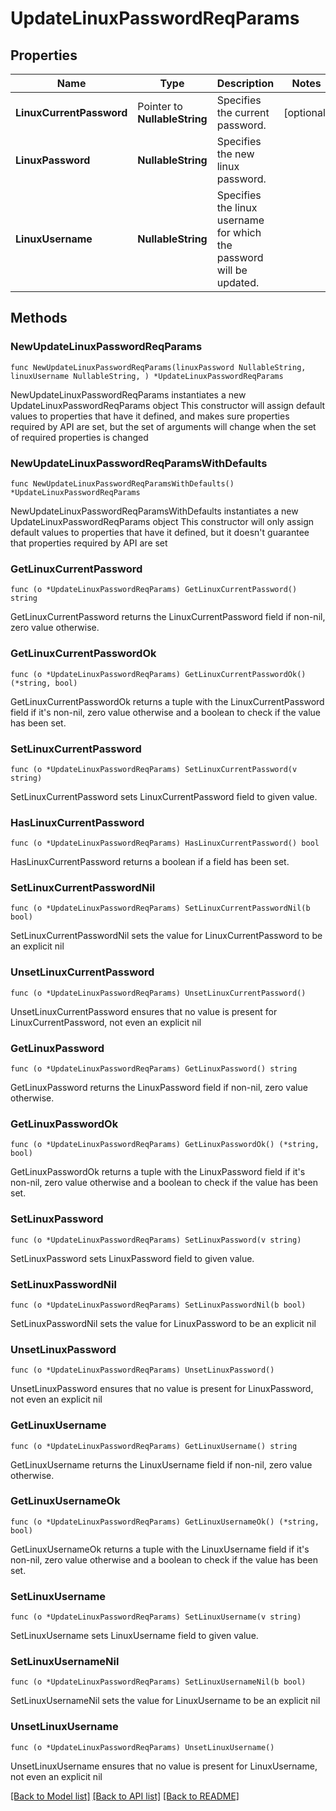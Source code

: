 # UpdateLinuxPasswordReqParams

## Properties

Name | Type | Description | Notes
------------ | ------------- | ------------- | -------------
**LinuxCurrentPassword** | Pointer to **NullableString** | Specifies the current password. | [optional] 
**LinuxPassword** | **NullableString** | Specifies the new linux password. | 
**LinuxUsername** | **NullableString** | Specifies the linux username for which the password will be updated. | 

## Methods

### NewUpdateLinuxPasswordReqParams

`func NewUpdateLinuxPasswordReqParams(linuxPassword NullableString, linuxUsername NullableString, ) *UpdateLinuxPasswordReqParams`

NewUpdateLinuxPasswordReqParams instantiates a new UpdateLinuxPasswordReqParams object
This constructor will assign default values to properties that have it defined,
and makes sure properties required by API are set, but the set of arguments
will change when the set of required properties is changed

### NewUpdateLinuxPasswordReqParamsWithDefaults

`func NewUpdateLinuxPasswordReqParamsWithDefaults() *UpdateLinuxPasswordReqParams`

NewUpdateLinuxPasswordReqParamsWithDefaults instantiates a new UpdateLinuxPasswordReqParams object
This constructor will only assign default values to properties that have it defined,
but it doesn't guarantee that properties required by API are set

### GetLinuxCurrentPassword

`func (o *UpdateLinuxPasswordReqParams) GetLinuxCurrentPassword() string`

GetLinuxCurrentPassword returns the LinuxCurrentPassword field if non-nil, zero value otherwise.

### GetLinuxCurrentPasswordOk

`func (o *UpdateLinuxPasswordReqParams) GetLinuxCurrentPasswordOk() (*string, bool)`

GetLinuxCurrentPasswordOk returns a tuple with the LinuxCurrentPassword field if it's non-nil, zero value otherwise
and a boolean to check if the value has been set.

### SetLinuxCurrentPassword

`func (o *UpdateLinuxPasswordReqParams) SetLinuxCurrentPassword(v string)`

SetLinuxCurrentPassword sets LinuxCurrentPassword field to given value.

### HasLinuxCurrentPassword

`func (o *UpdateLinuxPasswordReqParams) HasLinuxCurrentPassword() bool`

HasLinuxCurrentPassword returns a boolean if a field has been set.

### SetLinuxCurrentPasswordNil

`func (o *UpdateLinuxPasswordReqParams) SetLinuxCurrentPasswordNil(b bool)`

 SetLinuxCurrentPasswordNil sets the value for LinuxCurrentPassword to be an explicit nil

### UnsetLinuxCurrentPassword
`func (o *UpdateLinuxPasswordReqParams) UnsetLinuxCurrentPassword()`

UnsetLinuxCurrentPassword ensures that no value is present for LinuxCurrentPassword, not even an explicit nil
### GetLinuxPassword

`func (o *UpdateLinuxPasswordReqParams) GetLinuxPassword() string`

GetLinuxPassword returns the LinuxPassword field if non-nil, zero value otherwise.

### GetLinuxPasswordOk

`func (o *UpdateLinuxPasswordReqParams) GetLinuxPasswordOk() (*string, bool)`

GetLinuxPasswordOk returns a tuple with the LinuxPassword field if it's non-nil, zero value otherwise
and a boolean to check if the value has been set.

### SetLinuxPassword

`func (o *UpdateLinuxPasswordReqParams) SetLinuxPassword(v string)`

SetLinuxPassword sets LinuxPassword field to given value.


### SetLinuxPasswordNil

`func (o *UpdateLinuxPasswordReqParams) SetLinuxPasswordNil(b bool)`

 SetLinuxPasswordNil sets the value for LinuxPassword to be an explicit nil

### UnsetLinuxPassword
`func (o *UpdateLinuxPasswordReqParams) UnsetLinuxPassword()`

UnsetLinuxPassword ensures that no value is present for LinuxPassword, not even an explicit nil
### GetLinuxUsername

`func (o *UpdateLinuxPasswordReqParams) GetLinuxUsername() string`

GetLinuxUsername returns the LinuxUsername field if non-nil, zero value otherwise.

### GetLinuxUsernameOk

`func (o *UpdateLinuxPasswordReqParams) GetLinuxUsernameOk() (*string, bool)`

GetLinuxUsernameOk returns a tuple with the LinuxUsername field if it's non-nil, zero value otherwise
and a boolean to check if the value has been set.

### SetLinuxUsername

`func (o *UpdateLinuxPasswordReqParams) SetLinuxUsername(v string)`

SetLinuxUsername sets LinuxUsername field to given value.


### SetLinuxUsernameNil

`func (o *UpdateLinuxPasswordReqParams) SetLinuxUsernameNil(b bool)`

 SetLinuxUsernameNil sets the value for LinuxUsername to be an explicit nil

### UnsetLinuxUsername
`func (o *UpdateLinuxPasswordReqParams) UnsetLinuxUsername()`

UnsetLinuxUsername ensures that no value is present for LinuxUsername, not even an explicit nil

[[Back to Model list]](../README.md#documentation-for-models) [[Back to API list]](../README.md#documentation-for-api-endpoints) [[Back to README]](../README.md)



